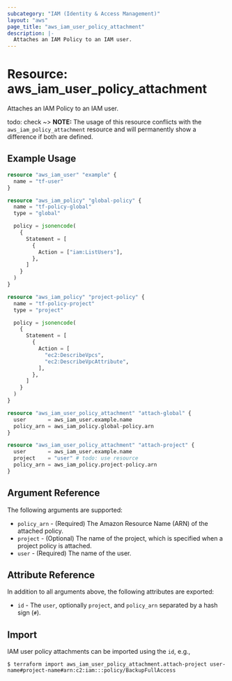 ```yaml
---
subcategory: "IAM (Identity & Access Management)"
layout: "aws"
page_title: "aws_iam_user_policy_attachment"
description: |-
  Attaches an IAM Policy to an IAM user.
---
```


# Resource: aws_iam_user_policy_attachment

Attaches an IAM Policy to an IAM user.

todo: check
~> **NOTE:** The usage of this resource conflicts with the `aws_iam_policy_attachment` resource and will permanently show a difference if both are defined.

## Example Usage

```terraform
resource "aws_iam_user" "example" {
  name = "tf-user"
}

resource "aws_iam_policy" "global-policy" {
  name = "tf-policy-global"
  type = "global"

  policy = jsonencode(
    {
      Statement = [
        {
          Action = ["iam:ListUsers"],
        },
      ]
    }
  )
}

resource "aws_iam_policy" "project-policy" {
  name = "tf-policy-project"
  type = "project"

  policy = jsonencode(
    {
      Statement = [
        {
          Action = [
            "ec2:DescribeVpcs",
            "ec2:DescribeVpcAttribute",
          ],
        },
      ]
    }
  )
}

resource "aws_iam_user_policy_attachment" "attach-global" {
  user       = aws_iam_user.example.name
  policy_arn = aws_iam_policy.global-policy.arn
}

resource "aws_iam_user_policy_attachment" "attach-project" {
  user       = aws_iam_user.example.name
  project    = "user" # todo: use resource
  policy_arn = aws_iam_policy.project-policy.arn
}
```

## Argument Reference

The following arguments are supported:

* `policy_arn` - (Required) The Amazon Resource Name (ARN) of the attached policy.
* `project` - (Optional) The name of the project, which is specified when a project policy is attached.
* `user` - (Required) The name of the user.

## Attribute Reference

In addition to all arguments above, the following attributes are exported:

* `id` - The `user`, optionally `project`, and `policy_arn` separated by a hash sign (`#`).

## Import

IAM user policy attachments can be imported using the `id`, e.g.,

```
$ terraform import aws_iam_user_policy_attachment.attach-project user-name#project-name#arn:c2:iam:::policy/BackupFullAccess
```
